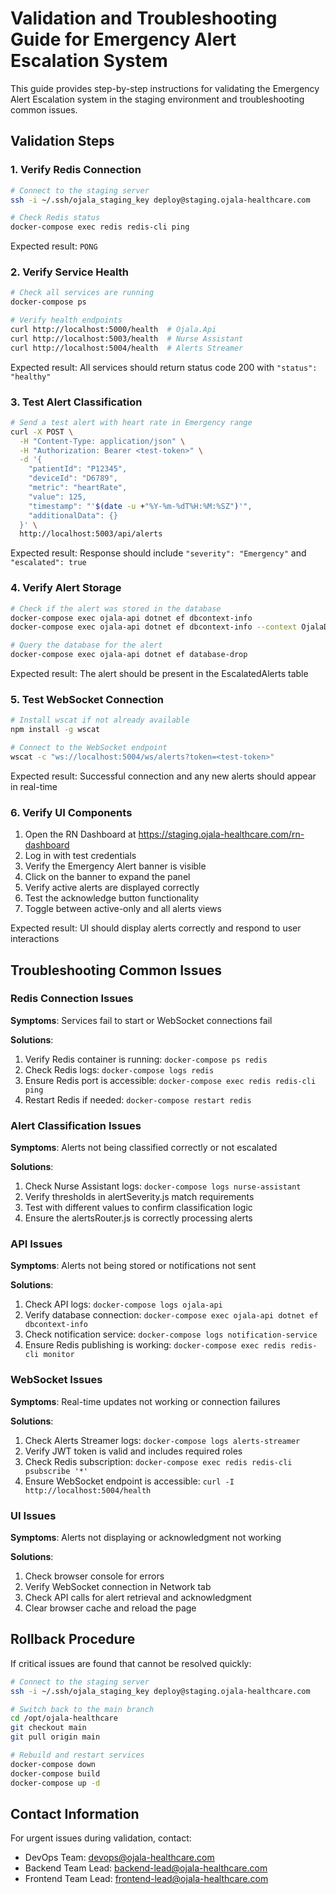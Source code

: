 # Validation and Troubleshooting Guide for Emergency Alert Escalation System

This guide provides step-by-step instructions for validating the Emergency Alert Escalation system in the staging environment and troubleshooting common issues.

## Validation Steps

### 1. Verify Redis Connection

```bash
# Connect to the staging server
ssh -i ~/.ssh/ojala_staging_key deploy@staging.ojala-healthcare.com

# Check Redis status
docker-compose exec redis redis-cli ping
```

Expected result: `PONG`

### 2. Verify Service Health

```bash
# Check all services are running
docker-compose ps

# Verify health endpoints
curl http://localhost:5000/health  # Ojala.Api
curl http://localhost:5003/health  # Nurse Assistant
curl http://localhost:5004/health  # Alerts Streamer
```

Expected result: All services should return status code 200 with `"status": "healthy"`

### 3. Test Alert Classification

```bash
# Send a test alert with heart rate in Emergency range
curl -X POST \
  -H "Content-Type: application/json" \
  -H "Authorization: Bearer <test-token>" \
  -d '{
    "patientId": "P12345",
    "deviceId": "D6789",
    "metric": "heartRate",
    "value": 125,
    "timestamp": "'$(date -u +"%Y-%m-%dT%H:%M:%SZ")'",
    "additionalData": {}
  }' \
  http://localhost:5003/api/alerts
```

Expected result: Response should include `"severity": "Emergency"` and `"escalated": true`

### 4. Verify Alert Storage

```bash
# Check if the alert was stored in the database
docker-compose exec ojala-api dotnet ef dbcontext-info
docker-compose exec ojala-api dotnet ef dbcontext-info --context OjalaDbContext

# Query the database for the alert
docker-compose exec ojala-api dotnet ef database-drop
```

Expected result: The alert should be present in the EscalatedAlerts table

### 5. Test WebSocket Connection

```bash
# Install wscat if not already available
npm install -g wscat

# Connect to the WebSocket endpoint
wscat -c "ws://localhost:5004/ws/alerts?token=<test-token>"
```

Expected result: Successful connection and any new alerts should appear in real-time

### 6. Verify UI Components

1. Open the RN Dashboard at https://staging.ojala-healthcare.com/rn-dashboard
2. Log in with test credentials
3. Verify the Emergency Alert banner is visible
4. Click on the banner to expand the panel
5. Verify active alerts are displayed correctly
6. Test the acknowledge button functionality
7. Toggle between active-only and all alerts views

Expected result: UI should display alerts correctly and respond to user interactions

## Troubleshooting Common Issues

### Redis Connection Issues

**Symptoms**: Services fail to start or WebSocket connections fail

**Solutions**:
1. Verify Redis container is running: `docker-compose ps redis`
2. Check Redis logs: `docker-compose logs redis`
3. Ensure Redis port is accessible: `docker-compose exec redis redis-cli ping`
4. Restart Redis if needed: `docker-compose restart redis`

### Alert Classification Issues

**Symptoms**: Alerts not being classified correctly or not escalated

**Solutions**:
1. Check Nurse Assistant logs: `docker-compose logs nurse-assistant`
2. Verify thresholds in alertSeverity.js match requirements
3. Test with different values to confirm classification logic
4. Ensure the alertsRouter.js is correctly processing alerts

### API Issues

**Symptoms**: Alerts not being stored or notifications not sent

**Solutions**:
1. Check API logs: `docker-compose logs ojala-api`
2. Verify database connection: `docker-compose exec ojala-api dotnet ef dbcontext-info`
3. Check notification service: `docker-compose logs notification-service`
4. Ensure Redis publishing is working: `docker-compose exec redis redis-cli monitor`

### WebSocket Issues

**Symptoms**: Real-time updates not working or connection failures

**Solutions**:
1. Check Alerts Streamer logs: `docker-compose logs alerts-streamer`
2. Verify JWT token is valid and includes required roles
3. Check Redis subscription: `docker-compose exec redis redis-cli psubscribe '*'`
4. Ensure WebSocket endpoint is accessible: `curl -I http://localhost:5004/health`

### UI Issues

**Symptoms**: Alerts not displaying or acknowledgment not working

**Solutions**:
1. Check browser console for errors
2. Verify WebSocket connection in Network tab
3. Check API calls for alert retrieval and acknowledgment
4. Clear browser cache and reload the page

## Rollback Procedure

If critical issues are found that cannot be resolved quickly:

```bash
# Connect to the staging server
ssh -i ~/.ssh/ojala_staging_key deploy@staging.ojala-healthcare.com

# Switch back to the main branch
cd /opt/ojala-healthcare
git checkout main
git pull origin main

# Rebuild and restart services
docker-compose down
docker-compose build
docker-compose up -d
```

## Contact Information

For urgent issues during validation, contact:

- DevOps Team: devops@ojala-healthcare.com
- Backend Team Lead: backend-lead@ojala-healthcare.com
- Frontend Team Lead: frontend-lead@ojala-healthcare.com
